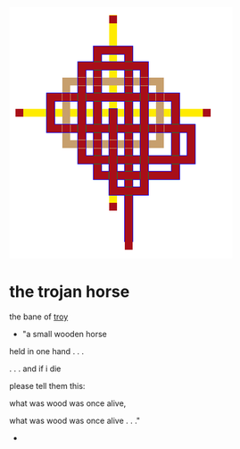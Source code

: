 ![pattern](assets/pattern.gif)

# the trojan horse

the bane of  [troy](troy.md)

* "a small wooden horse

 held in one hand . . .

 . . . and if i die

 please tell them this:

 what was wood was once alive,

 what was wood was once alive . . ."

 * 

 